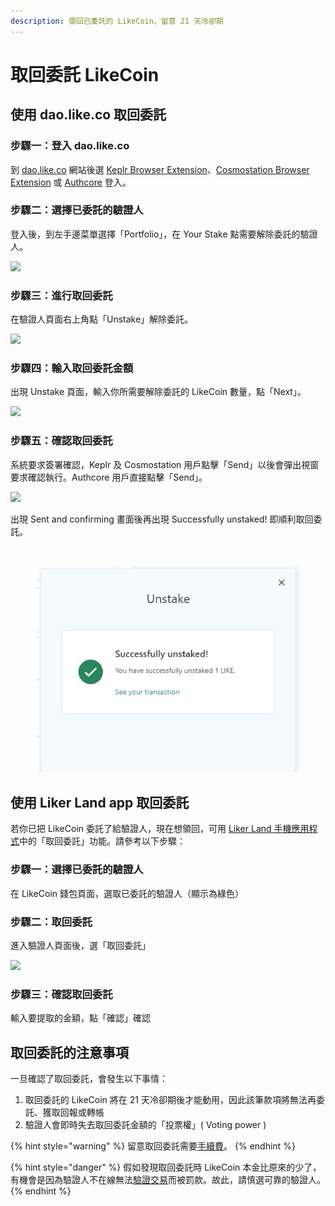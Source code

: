 ```yaml
---
description: 領回已委託的 LikeCoin，留意 21 天冷卻期
---
```


# 取回委託 LikeCoin

## 使用 dao.like.co 取回委託 <a href="#dao.like.co-undelegate" id="dao.like.co-undelegate"></a>

### 步驟一：登入 dao.like.co

到 [dao.like.co](https://dao.like.co/) 網站後選 [Keplr Browser Extension](../wallet/keplr/)、[Cosmostation Browser Extension](../wallet/cosmostation/) 或 [Authcore](../../user-guide/liker-id/register/) 登入。

### 步驟二：選擇已委託的驗證人

登入後，到左手邊菜單選擇「Portfolio」，在 Your Stake 點需要解除委託的驗證人。

![](<../../.gitbook/assets/dao.like.co unstake 01.png>)

### 步驟三：進行取回委託

在驗證人頁面右上角點「Unstake」解除委託。

![](<../../.gitbook/assets/dao.like.co unstake 02.png>)

### 步驟四：輸入取回委託金額

出現 Unstake 頁面，輸入你所需要解除委託的 LikeCoin 數量，點「Next」。

![](<../../.gitbook/assets/dao.like.co unstake 03.png>)

### 步驟五：確認取回委託

系統要求簽署確認，Keplr 及 Cosmostation 用戶點擊「Send」以後會彈出視窗要求確認執行。Authcore 用戶直接點擊「Send」。

![](<../../.gitbook/assets/dao.like.co unstake 04.png>)

出現 Sent and confirming 畫面後再出現 Successfully unstaked! 即順利取回委託。

<div>

<img src="../../.gitbook/assets/dao.like.co unstake 05.png" alt="">

 

<figure><img src="../../.gitbook/assets/dao.like.co unstake 06.png" alt=""><figcaption></figcaption></figure>

</div>

## 使用 Liker Land app 取回委託 <a href="#likerland.app-undelegate" id="likerland.app-undelegate"></a>

若你已把 LikeCoin 委託了給驗證人，現在想領回，可用 [Liker Land 手機應用程式](https://liker.land/getapp)中的「取回委託」功能。請參考以下步驟：

### 步驟一：選擇已委託的驗證人

在 LikeCoin 錢包頁面，選取已委託的驗證人（顯示為綠色）

### 步驟二：取回委託

進入驗證人頁面後，選「取回委託」

![](../../.gitbook/assets/IMG\_2328.jpg)

### 步驟三：確認取回委託

輸入要提取的金額，點「確認」確認

## 取回委託的注意事項

一旦確認了取回委託，會發生以下事情：

1. 取回委託的 LikeCoin 將在 21 天冷卻期後才能動用，因此該筆款項將無法再委託、獲取回報或轉帳
2. 驗證人會即時失去取回委託金額的「投票權」( Voting power )

{% hint style="warning" %}
留意取回委託需要[手續費](../wallet/transaction-fee.md)。
{% endhint %}

{% hint style="danger" %}
假如發現取回委託時 LikeCoin 本金比原來的少了，有機會是因為驗證人不在線無法[驗證交易](../../user-guide/background.md#9e68)而被罰款。故此，請慎選可靠的驗證人。
{% endhint %}
